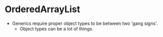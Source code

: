 # OrderedArrayList
- Generics require proper object types to be between two 'gang signs'.
  - Object types can be a lot of things.
